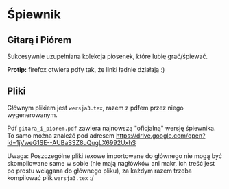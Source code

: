 # Śpiewnik 
## Gitarą i Piórem 

Sukcesywnie uzupełniana kolekcja piosenek, które lubię grać/śpiewać. 

**Protip:** firefox otwiera pdfy tak, że linki ładnie działają :)

## Pliki
Głównym plikiem jest `wersja3.tex`, razem z pdfem przez niego wygenerowanym.

Pdf `gitara_i_piorem.pdf` zawiera najnowszą "oficjalną" wersję śpiewnika. To samo można znaleźć pod adresem 
https://drive.google.com/open?id=1jVweG1SE--AUBaSSZ8uQugLX6992UxhS

Uwaga: Poszczególne pliki *tex*owe importowane do głównego nie mogą być skompilowane same w sobie (nie mają nagłówków ani makr, ich treść jest po prostu wciągana do głównego pliku), za każdym razem trzeba kompilować plik `wersja3.tex` :/

